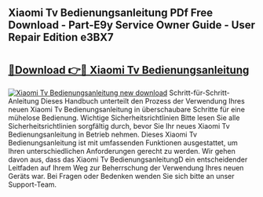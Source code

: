 ## Xiaomi Tv Bedienungsanleitung PDf Free Download - Part-E9y Service Owner Guide - User Repair Edition e3BX7

# <h2><a href="http://df0hmf.blite.top/?on=Xiaomi+Tv+Bedienungsanleitung">🔗Download 👉🔴 Xiaomi Tv Bedienungsanleitung</a></h2>

[![Xiaomi Tv Bedienungsanleitung new download](https://i.imgur.com/lujVjoI.png)](http://df0hmf.blite.top/?on=Xiaomi+Tv+Bedienungsanleitung)
Schritt-für-Schritt-Anleitung Dieses Handbuch unterteilt den Prozess der Verwendung Ihres neuen Xiaomi Tv Bedienungsanleitung in überschaubare Schritte für eine mühelose Bedienung. Wichtige Sicherheitsrichtlinien Bitte lesen Sie alle Sicherheitsrichtlinien sorgfältig durch, bevor Sie Ihr neues Xiaomi Tv Bedienungsanleitung in Betrieb nehmen. Dieses Xiaomi Tv Bedienungsanleitung ist mit umfassenden Funktionen ausgestattet, um Ihren unterschiedlichen Anforderungen gerecht zu werden. Wir gehen davon aus, dass das Xiaomi Tv BedienungsanleitungD ein entscheidender Leitfaden auf Ihrem Weg zur Beherrschung der Verwendung Ihres neuen Geräts war. Bei Fragen oder Bedenken wenden Sie sich bitte an unser Support-Team.
